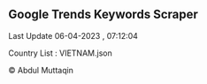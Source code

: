 

## Google Trends Keywords Scraper 
 
Last Update 06-04-2023 , 07:12:04

Country List :
VIETNAM.json



© Abdul Muttaqin 
